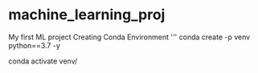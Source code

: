 # machine_learning_proj
My first ML project
Creating Conda Environment
'''
conda create -p venv python==3.7 -y

conda activate venv/


